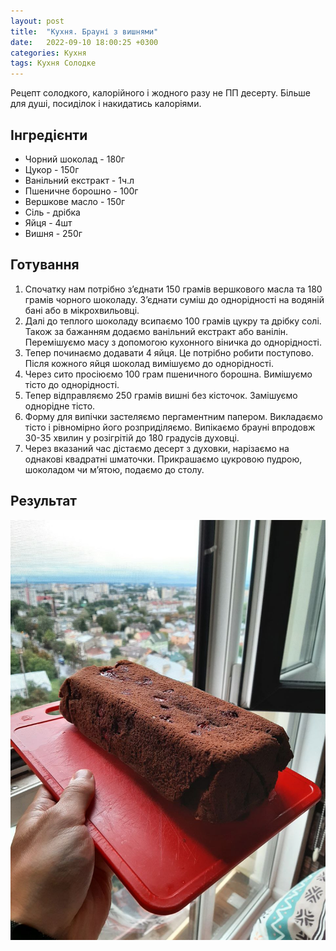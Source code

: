 ```yaml
---
layout: post
title:  "Кухня. Брауні з вишнями"
date:   2022-09-10 18:00:25 +0300
categories: Кухня
tags: Кухня Солодке
---
```


Рецепт солодкого, калорійного і жодного разу не ПП десерту. Більше для душі, посиділок і накидатись калоріями. 

## Інгредієнти

- Чорний шоколад - 180г
- Цукор - 150г
- Ванільний екстракт - 1ч.л
- Пшеничне борошно - 100г
- Вершкове масло - 150г
- Сіль - дрібка
- Яйця - 4шт
- Вишня - 250г

## Готування

1. Спочатку нам потрібно з’єднати 150 грамів вершкового масла та 180 грамів чорного шоколаду. З’єднати суміш до однорідності на водяній бані або в мікрохвильовці.
2. Далі до теплого шоколаду всипаємо 100 грамів цукру та дрібку солі. Також за бажанням додаємо ванільний екстракт або ванілін. Перемішуємо масу з допомогою кухонного віничка до однорідності.
3. Тепер починаємо додавати 4 яйця. Це потрібно робити поступово. Після кожного яйця шоколад вимішуємо до однорідності.
4. Через сито просіюємо 100 грам пшеничного борошна. Вимішуємо тісто до однорідності.
5. Тепер відправляємо 250 грамів вишні без кісточок. Замішуємо однорідне тісто.
6. Форму для випічки застеляємо пергаментним папером. Викладаємо тісто і рівномірно його розприділяємо. Випікаємо брауні впродовж 30-35 хвилин у розігрітій до 180 градусів духовці.
7. Через вказаний час дістаємо десерт з духовки, нарізаємо на однакові квадратні шматочки. Прикрашаємо цукровою пудрою, шоколадом чи м’ятою, подаємо до столу.

## Результат

![Брауні, супер не ПП](/assets/2022-09-10/photo_2022-09-10_19-06-47.jpg)